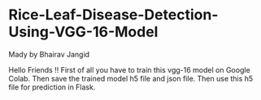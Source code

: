 # Rice-Leaf-Disease-Detection-Using-VGG-16-Model
Mady by Bhairav Jangid

Hello Friends !!
First of all you have to train this vgg-16 model on Google Colab.
Then save the trained model h5 file and json file.
Then use this h5 file for prediction in Flask.
